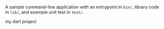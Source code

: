 
A sample command-line application with an entrypoint in `bin/`, library code
in `lib/`, and example unit test in `test/`.

my dart project


































